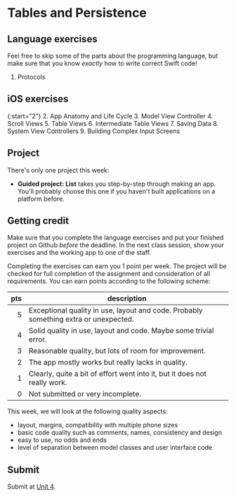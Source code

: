 # Tables and Persistence

## Language exercises

Feel free to skip some of the parts about the programming language, but make sure that you know *exactly* how to write correct Swift code!

1. Protocols


## iOS exercises

{:start="2"}
2. App Anatomy and Life Cycle
3. Model View Controller
4. Scroll Views
5. Table Views
6. Intermediate Table Views
7. Saving Data
8. System View Controllers
9. Building Complex Input Screens

## Project

There's only one project this week:

- **Guided project: List** takes you step-by-step through making an app. You'll probably choose this one if you haven't built applications on a platform before.


## Getting credit

Make sure that you complete the language exercises and put your finished project on Github *before* the deadline. In the next class session, show your exercises and the working app to one of the staff.

Completing the exercises can earn you 1 point per week. The project will be checked for full completion of the assignment and consideration of all requirements. You can earn points according to the following scheme:

| pts | description                                                                          |  
| --: | ------------------------------------------------------------------------------------ |  
|   5 | Exceptional quality in use, layout and code. Probably something extra or unexpected. |  
|   4 | Solid quality in use, layout and code. Maybe some trivial error.                     |  
|   3 | Reasonable quality, but lots of room for improvement.                                |  
|   2 | The app mostly works but really lacks in quality.                                    |  
|   1 | Clearly, quite a bit of effort went into it, but it does not really work.            |  
|   0 | Not submitted or very incomplete.                                                    |  

This week, we will look at the following quality aspects:

- layout, margins, compatibility with multiple phone sizes
- basic code quality such as comments, names, consistency and design
- easy to use, no odds and ends
- level of separation between model classes and user interface code


## Submit

Submit at [Unit 4](/submit/unit-4).
